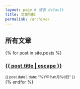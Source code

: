 ```yaml
---
layout: page # 或者 default
title: 文章归档
permalink: /archive/
---
```


## 所有文章

{% for post in site.posts %}
### <a href="{{ post.url | relative_url }}">{{ post.title | escape }}</a>
<small>{{ post.date | date: "%Y年%m月%d日" }}</small>
<br>
{% endfor %}
